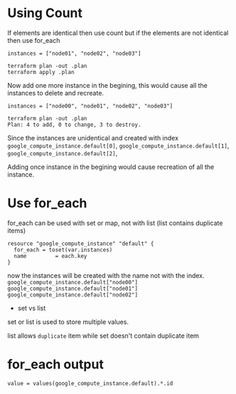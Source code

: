 # Using Count
If elements are identical then use count but if the elements are not identical then use for_each

```
instances = ["node01", "node02", "node03"]
```
```
terraform plan -out .plan
terraform apply .plan
```

Now add one more instance in the begining, this would cause all the instances to delete and recreate.
```
instances = ["node00", "node01", "node02", "node03"]
```
```
terraform plan -out .plan
Plan: 4 to add, 0 to change, 3 to destroy.
```

Since the instances are unidentical and created with index 
`google_compute_instance.default[0]`, 
`google_compute_instance.default[1]`, 
`google_compute_instance.default[2]`,

Adding once instance in the begining would cause recreation of all the instance.

# Use for_each

for_each can be used with set or map, not with list (list contains duplicate items)

```
resource "google_compute_instance" "default" {
  for_each = toset(var.instances)
  name         = each.key
}
```
now the instances will be created with the name not with the index.
`google_compute_instance.default["node00"]` 
`google_compute_instance.default["node01"]`
`google_compute_instance.default["node02"]`


* set vs list

set or list is used to store multiple values.

list allows `duplicate` item while set doesn't contain duplicate item

# for_each output

```
value = values(google_compute_instance.default).*.id
```
